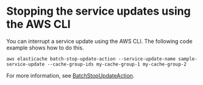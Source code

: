 # Stopping the service updates using the AWS CLI<a name="stopping-updates-cli-memcached"></a>

You can interrupt a service update using the AWS CLI\. The following code example shows how to do this\.

`aws elasticache batch-stop-update-action --service-update-name sample-service-update --cache-group-ids my-cache-group-1 my-cache-group-2`

For more information, see [BatchStopUpdateAction](https://docs.aws.amazon.com/AmazonElastiCache/latest/APIReference/API_BatchStopUpdateAction.html)\. 